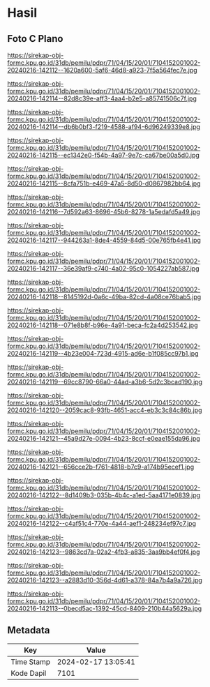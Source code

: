 # Hasil

## Foto C Plano

https://sirekap-obj-formc.kpu.go.id/31db/pemilu/pdpr/71/04/15/20/01/7104152001002-20240216-142112--1620a600-5af6-46d8-a923-7f5a564fec7e.jpg

https://sirekap-obj-formc.kpu.go.id/31db/pemilu/pdpr/71/04/15/20/01/7104152001002-20240216-142114--82d8c39e-aff3-4aa4-b2e5-a85741506c7f.jpg

https://sirekap-obj-formc.kpu.go.id/31db/pemilu/pdpr/71/04/15/20/01/7104152001002-20240216-142114--db6b0bf3-f219-4588-af94-6d96249339e8.jpg

https://sirekap-obj-formc.kpu.go.id/31db/pemilu/pdpr/71/04/15/20/01/7104152001002-20240216-142115--ec1342e0-f54b-4a97-9e7c-ca67be00a5d0.jpg

https://sirekap-obj-formc.kpu.go.id/31db/pemilu/pdpr/71/04/15/20/01/7104152001002-20240216-142115--8cfa751b-e469-47a5-8d50-d0867982bb64.jpg

https://sirekap-obj-formc.kpu.go.id/31db/pemilu/pdpr/71/04/15/20/01/7104152001002-20240216-142116--7d592a63-8696-45b6-8278-1a5edafd5a49.jpg

https://sirekap-obj-formc.kpu.go.id/31db/pemilu/pdpr/71/04/15/20/01/7104152001002-20240216-142117--944263a1-8de4-4559-84d5-00e765fb4e41.jpg

https://sirekap-obj-formc.kpu.go.id/31db/pemilu/pdpr/71/04/15/20/01/7104152001002-20240216-142117--36e39af9-c740-4a02-95c0-1054227ab587.jpg

https://sirekap-obj-formc.kpu.go.id/31db/pemilu/pdpr/71/04/15/20/01/7104152001002-20240216-142118--8145192d-0a6c-49ba-82cd-4a08ce76bab5.jpg

https://sirekap-obj-formc.kpu.go.id/31db/pemilu/pdpr/71/04/15/20/01/7104152001002-20240216-142118--071e8b8f-b96e-4a91-beca-fc2a4d253542.jpg

https://sirekap-obj-formc.kpu.go.id/31db/pemilu/pdpr/71/04/15/20/01/7104152001002-20240216-142119--4b23e004-723d-4915-ad6e-b1f085cc97b1.jpg

https://sirekap-obj-formc.kpu.go.id/31db/pemilu/pdpr/71/04/15/20/01/7104152001002-20240216-142119--69cc8790-66a0-44ad-a3b6-5d2c3bcad190.jpg

https://sirekap-obj-formc.kpu.go.id/31db/pemilu/pdpr/71/04/15/20/01/7104152001002-20240216-142120--2059cac8-93fb-4651-acc4-eb3c3c84c86b.jpg

https://sirekap-obj-formc.kpu.go.id/31db/pemilu/pdpr/71/04/15/20/01/7104152001002-20240216-142121--45a9d27e-0094-4b23-8ccf-e0eae155da96.jpg

https://sirekap-obj-formc.kpu.go.id/31db/pemilu/pdpr/71/04/15/20/01/7104152001002-20240216-142121--656cce2b-f761-4818-b7c9-a174b95ecef1.jpg

https://sirekap-obj-formc.kpu.go.id/31db/pemilu/pdpr/71/04/15/20/01/7104152001002-20240216-142122--8d1409b3-035b-4b4c-a1ed-5aa4171e0839.jpg

https://sirekap-obj-formc.kpu.go.id/31db/pemilu/pdpr/71/04/15/20/01/7104152001002-20240216-142122--c4af51c4-770e-4a44-aef1-248234ef97c7.jpg

https://sirekap-obj-formc.kpu.go.id/31db/pemilu/pdpr/71/04/15/20/01/7104152001002-20240216-142123--9863cd7a-02a2-4fb3-a835-3aa9bb4ef0f4.jpg

https://sirekap-obj-formc.kpu.go.id/31db/pemilu/pdpr/71/04/15/20/01/7104152001002-20240216-142123--a2883d10-356d-4d61-a378-84a7b4a9a726.jpg

https://sirekap-obj-formc.kpu.go.id/31db/pemilu/pdpr/71/04/15/20/01/7104152001002-20240216-142113--0becd5ac-1392-45cd-8409-210b44a5629a.jpg


## Metadata

| Key        | Value               |
| ---------- | ------------------- |
| Time Stamp | 2024-02-17 13:05:41 |
| Kode Dapil | 7101                |



